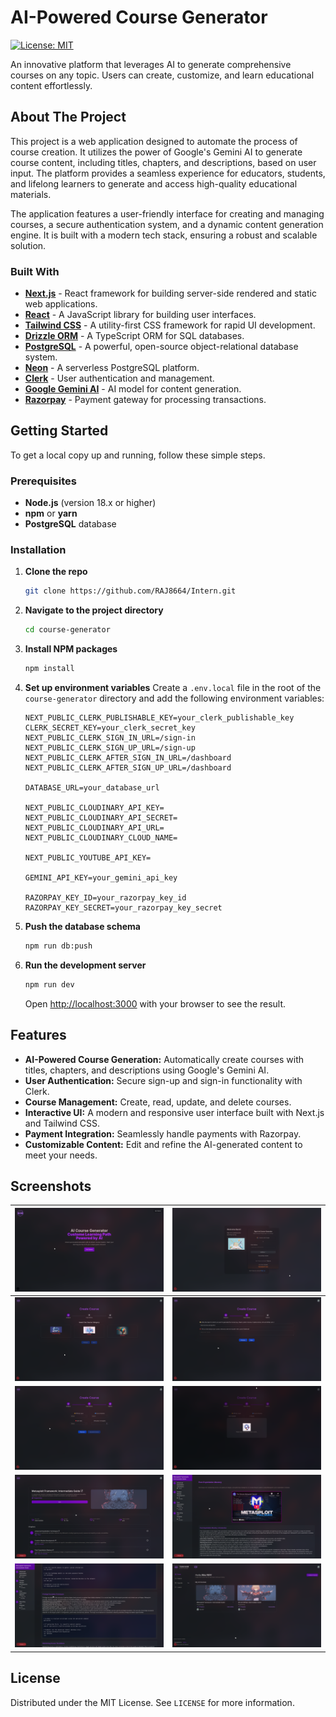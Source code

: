 # AI-Powered Course Generator

[![License: MIT](https://img.shields.io/badge/License-MIT-yellow.svg)](https://opensource.org/licenses/MIT)

An innovative platform that leverages AI to generate comprehensive courses on any topic. Users can create, customize, and learn educational content effortlessly.

## About The Project

This project is a web application designed to automate the process of course creation. It utilizes the power of Google's Gemini AI to generate course content, including titles, chapters, and descriptions, based on user input. The platform provides a seamless experience for educators, students, and lifelong learners to generate and access high-quality educational materials.

The application features a user-friendly interface for creating and managing courses, a secure authentication system, and a dynamic content generation engine. It is built with a modern tech stack, ensuring a robust and scalable solution.

### Built With

- **[Next.js](https://nextjs.org/)** - React framework for building server-side rendered and static web applications.
- **[React](https://reactjs.org/)** - A JavaScript library for building user interfaces.
- **[Tailwind CSS](https://tailwindcss.com/)** - A utility-first CSS framework for rapid UI development.
- **[Drizzle ORM](https://orm.drizzle.team/)** - A TypeScript ORM for SQL databases.
- **[PostgreSQL](https://www.postgresql.org/)** - A powerful, open-source object-relational database system.
- **[Neon](https://neon.tech/)** - A serverless PostgreSQL platform.
- **[Clerk](https://clerk.com/)** - User authentication and management.
- **[Google Gemini AI](https://ai.google.dev/)** - AI model for content generation.
- **[Razorpay](https://razorpay.com/)** - Payment gateway for processing transactions.

## Getting Started

To get a local copy up and running, follow these simple steps.

### Prerequisites

- **Node.js** (version 18.x or higher)
- **npm** or **yarn**
- **PostgreSQL** database

### Installation

1.  **Clone the repo**
    ```sh
    git clone https://github.com/RAJ8664/Intern.git
    ```
2.  **Navigate to the project directory**
    ```sh
    cd course-generator
    ```
3.  **Install NPM packages**
    ```sh
    npm install
    ```
4.  **Set up environment variables**
    Create a `.env.local` file in the root of the `course-generator` directory and add the following environment variables:

    ```env
    NEXT_PUBLIC_CLERK_PUBLISHABLE_KEY=your_clerk_publishable_key
    CLERK_SECRET_KEY=your_clerk_secret_key
    NEXT_PUBLIC_CLERK_SIGN_IN_URL=/sign-in
    NEXT_PUBLIC_CLERK_SIGN_UP_URL=/sign-up
    NEXT_PUBLIC_CLERK_AFTER_SIGN_IN_URL=/dashboard
    NEXT_PUBLIC_CLERK_AFTER_SIGN_UP_URL=/dashboard

    DATABASE_URL=your_database_url

    NEXT_PUBLIC_CLOUDINARY_API_KEY=
    NEXT_PUBLIC_CLOUDINARY_API_SECRET=
    NEXT_PUBLIC_CLOUDINARY_API_URL=
    NEXT_PUBLIC_CLOUDINARY_CLOUD_NAME=

    NEXT_PUBLIC_YOUTUBE_API_KEY=

    GEMINI_API_KEY=your_gemini_api_key

    RAZORPAY_KEY_ID=your_razorpay_key_id
    RAZORPAY_KEY_SECRET=your_razorpay_key_secret
    ```

5.  **Push the database schema**
    ```sh
    npm run db:push
    ```
6.  **Run the development server**
    ```sh
    npm run dev
    ```
    Open [http://localhost:3000](http://localhost:3000) with your browser to see the result.

## Features

- **AI-Powered Course Generation:** Automatically create courses with titles, chapters, and descriptions using Google's Gemini AI.
- **User Authentication:** Secure sign-up and sign-in functionality with Clerk.
- **Course Management:** Create, read, update, and delete courses.
- **Interactive UI:** A modern and responsive user interface built with Next.js and Tailwind CSS.
- **Payment Integration:** Seamlessly handle payments with Razorpay.
- **Customizable Content:** Edit and refine the AI-generated content to meet your needs.

## Screenshots

| ![Image 1](../screenshots/first.png)   | ![Image 2](../screenshots/second.png) |
| -------------------------------------- | ------------------------------------- |
| ![Image 3](../screenshots/third.png)   | ![Image 4](../screenshots/fourth.png) |
| ![Image 5](../screenshots/fifth.png)   | ![Image 6](../screenshots/sixth.png)  |
| ![Image 7](../screenshots/seventh.png) | ![Image 8](../screenshots/eigth.png)  |
| ![Image 9](../screenshots/nineth.png)  | ![Image 10](../screenshots/tenth.png) |

## License

Distributed under the MIT License. See `LICENSE` for more information.


